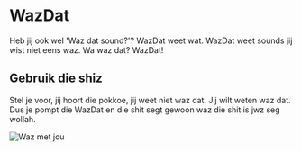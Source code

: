 # WazDat

Heb jij ook wel 'Waz dat sound?'? WazDat weet wat. WazDat weet sounds jij wist niet eens waz. Wa waz dat? WazDat!

## Gebruik die shiz
Stel je voor, jij hoort die pokkoe, jij weet niet waz dat. Jij wilt weten waz dat. Dus je pompt die WazDat en die shit segt gewoon waz die shit is jwz seg wollah.

![Waz met jou](https://pbs.twimg.com/profile_images/2424677845/image.jpg)
